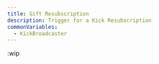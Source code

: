 ```yaml
---
title: Gift Resubscription
description: Trigger for a Kick Resubscription
commonVariables:
  - KickBroadcaster
---
```


:wip
